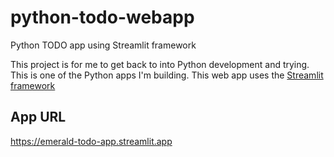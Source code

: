 # python-todo-webapp
Python TODO app using Streamlit framework

This project is for me to get back to into Python development and trying. This is one of the Python apps I'm building. This web app uses the [Streamlit framework](https://streamlit.io)

## App URL
https://emerald-todo-app.streamlit.app
